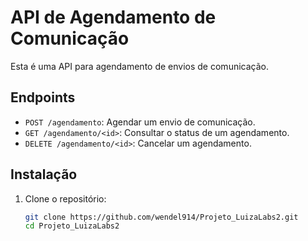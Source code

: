 # API de Agendamento de Comunicação

Esta é uma API para agendamento de envios de comunicação.

## Endpoints

- `POST /agendamento`: Agendar um envio de comunicação.
- `GET /agendamento/<id>`: Consultar o status de um agendamento.
- `DELETE /agendamento/<id>`: Cancelar um agendamento.

## Instalação

1. Clone o repositório:
   ```bash
   git clone https://github.com/wendel914/Projeto_LuizaLabs2.git
   cd Projeto_LuizaLabs2

